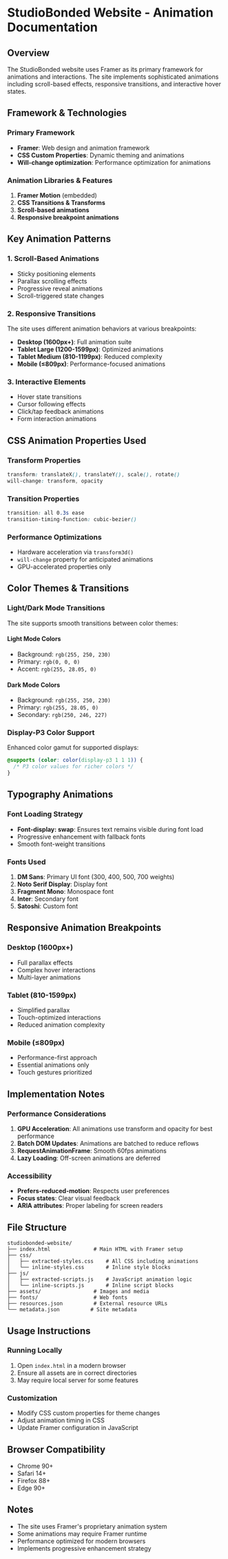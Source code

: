 # StudioBonded Website - Animation Documentation

## Overview
The StudioBonded website uses Framer as its primary framework for animations and interactions. The site implements sophisticated animations including scroll-based effects, responsive transitions, and interactive hover states.

## Framework & Technologies

### Primary Framework
- **Framer**: Web design and animation framework
- **CSS Custom Properties**: Dynamic theming and animations
- **Will-change optimization**: Performance optimization for animations

### Animation Libraries & Features
1. **Framer Motion** (embedded)
2. **CSS Transitions & Transforms**
3. **Scroll-based animations**
4. **Responsive breakpoint animations**

## Key Animation Patterns

### 1. Scroll-Based Animations
- Sticky positioning elements
- Parallax scrolling effects
- Progressive reveal animations
- Scroll-triggered state changes

### 2. Responsive Transitions
The site uses different animation behaviors at various breakpoints:
- **Desktop (1600px+)**: Full animation suite
- **Tablet Large (1200-1599px)**: Optimized animations
- **Tablet Medium (810-1199px)**: Reduced complexity
- **Mobile (≤809px)**: Performance-focused animations

### 3. Interactive Elements
- Hover state transitions
- Cursor following effects
- Click/tap feedback animations
- Form interaction animations

## CSS Animation Properties Used

### Transform Properties
```css
transform: translateX(), translateY(), scale(), rotate()
will-change: transform, opacity
```

### Transition Properties
```css
transition: all 0.3s ease
transition-timing-function: cubic-bezier()
```

### Performance Optimizations
- Hardware acceleration via `transform3d()`
- `will-change` property for anticipated animations
- GPU-accelerated properties only

## Color Themes & Transitions

### Light/Dark Mode Transitions
The site supports smooth transitions between color themes:

#### Light Mode Colors
- Background: `rgb(255, 250, 230)`
- Primary: `rgb(0, 0, 0)`
- Accent: `rgb(255, 28.05, 0)`

#### Dark Mode Colors
- Background: `rgb(255, 250, 230)`
- Primary: `rgb(255, 28.05, 0)`
- Secondary: `rgb(250, 246, 227)`

### Display-P3 Color Support
Enhanced color gamut for supported displays:
```css
@supports (color: color(display-p3 1 1 1)) {
  /* P3 color values for richer colors */
}
```

## Typography Animations

### Font Loading Strategy
- **Font-display: swap**: Ensures text remains visible during font load
- Progressive enhancement with fallback fonts
- Smooth font-weight transitions

### Fonts Used
1. **DM Sans**: Primary UI font (300, 400, 500, 700 weights)
2. **Noto Serif Display**: Display font
3. **Fragment Mono**: Monospace font
4. **Inter**: Secondary font
5. **Satoshi**: Custom font

## Responsive Animation Breakpoints

### Desktop (1600px+)
- Full parallax effects
- Complex hover interactions
- Multi-layer animations

### Tablet (810-1599px)
- Simplified parallax
- Touch-optimized interactions
- Reduced animation complexity

### Mobile (≤809px)
- Performance-first approach
- Essential animations only
- Touch gestures prioritized

## Implementation Notes

### Performance Considerations
1. **GPU Acceleration**: All animations use transform and opacity for best performance
2. **Batch DOM Updates**: Animations are batched to reduce reflows
3. **RequestAnimationFrame**: Smooth 60fps animations
4. **Lazy Loading**: Off-screen animations are deferred

### Accessibility
- **Prefers-reduced-motion**: Respects user preferences
- **Focus states**: Clear visual feedback
- **ARIA attributes**: Proper labeling for screen readers

## File Structure

```
studiobonded-website/
├── index.html              # Main HTML with Framer setup
├── css/
│   ├── extracted-styles.css    # All CSS including animations
│   └── inline-styles.css       # Inline style blocks
├── js/
│   ├── extracted-scripts.js    # JavaScript animation logic
│   └── inline-scripts.js       # Inline script blocks
├── assets/                 # Images and media
├── fonts/                  # Web fonts
├── resources.json          # External resource URLs
└── metadata.json          # Site metadata
```

## Usage Instructions

### Running Locally
1. Open `index.html` in a modern browser
2. Ensure all assets are in correct directories
3. May require local server for some features

### Customization
- Modify CSS custom properties for theme changes
- Adjust animation timing in CSS
- Update Framer configuration in JavaScript

## Browser Compatibility
- Chrome 90+
- Safari 14+
- Firefox 88+
- Edge 90+

## Notes
- The site uses Framer's proprietary animation system
- Some animations may require Framer runtime
- Performance optimized for modern browsers
- Implements progressive enhancement strategy
